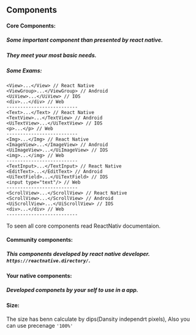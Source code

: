 ## Components

#### Core Components:

##### Some important component than presented by react native.

##### They meet your most basic needs.

##### Some Exams:

```
<View>...</View> // React Native
<ViewGroup>...</ViewGroup> // Android
<UiView>...</UiView> // IOS
<div>...</div> // Web
--------------------------
<Text>...</Text> // React Native
<TextView>...</TextView> // Android
<UiTextView>...</UiTextView> // IOS
<p>...</p> // Web
--------------------------
<Img>...</Img> // React Native
<ImageView>...</ImageView> // Android
<UiImageView>...</UiImageView> // IOS
<img>...</img> // Web
--------------------------
<TextInput>...</TextInput> // React Native
<EditText>...</EditText> // Android
<UiTextField>...</UiTextField> // IOS
<input type="text"/> // Web
--------------------------
<ScrollView>...</ScrollView> // React Native
<ScrollView>...</ScrollView> // Android
<UiScrollView>...</UiScrollView> // IOS
<div>...</div> // Web
--------------------------
```

To seen all core components read ReactNativ documentaion.

#### Community components:

##### This components developed by react native developer. `https://reactnative.directory/`.

#### Your native components:

##### Developed componets by your self to use in a app.

#### Size:

The size has benn calculate by dips(Dansity independrt pixels), Also you can use precenage `'100%'`
